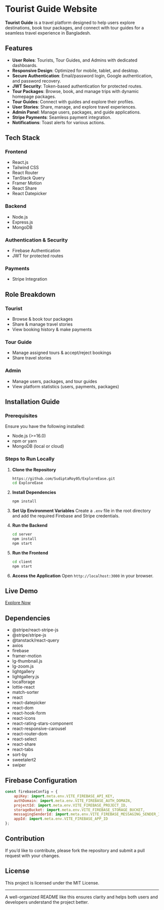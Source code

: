 # Tourist Guide Website

**Tourist Guide** is a travel platform designed to help users explore destinations, book tour packages, and connect with tour guides for a seamless travel experience in Bangladesh.

## Features
- **User Roles**: Tourists, Tour Guides, and Admins with dedicated dashboards.
- **Responsive Design**: Optimized for mobile, tablet, and desktop.
- **Secure Authentication**: Email/password login, Google authentication, and password recovery.
- **JWT Security**: Token-based authentication for protected routes.
- **Tour Packages**: Browse, book, and manage trips with dynamic homepage packages.
- **Tour Guides**: Connect with guides and explore their profiles.
- **User Stories**: Share, manage, and explore travel experiences.
- **Admin Panel**: Manage users, packages, and guide applications.
- **Stripe Payments**: Seamless payment integration.
- **Notifications**: Toast alerts for various actions.

## Tech Stack
### Frontend
- React.js
- Tailwind CSS
- React Router
- TanStack Query
- Framer Motion
- React Share
- React Datepicker

### Backend
- Node.js
- Express.js
- MongoDB

### Authentication & Security
- Firebase Authentication
- JWT for protected routes

### Payments
- Stripe Integration

## Role Breakdown
### Tourist
- Browse & book tour packages
- Share & manage travel stories
- View booking history & make payments

### Tour Guide
- Manage assigned tours & accept/reject bookings
- Share travel stories

### Admin
- Manage users, packages, and tour guides
- View platform statistics (users, payments, packages)

## Installation Guide
### Prerequisites
Ensure you have the following installed:
- Node.js (>=16.0)
- npm or yarn
- MongoDB (local or cloud)

### Steps to Run Locally
1. **Clone the Repository**
   ```sh
   https://github.com/SudiptaRoy05/ExploreEase.git
   cd ExploreEase
   ```

2. **Install Dependencies**
   ```sh
   npm install
   ```

3. **Set Up Environment Variables**
   Create a `.env` file in the root directory and add the required Firebase and Stripe credentials.

4. **Run the Backend**
   ```sh
   cd server
   npm install
   npm start
   ```

5. **Run the Frontend**
   ```sh
   cd client
   npm start
   ```

6. **Access the Application**
   Open `http://localhost:3000` in your browser.

## Live Demo
[Explore Now](https://exploreease-c6a3f.web.app/)

## Dependencies
- @stripe/react-stripe-js
- @stripe/stripe-js
- @tanstack/react-query
- axios
- firebase
- framer-motion
- lg-thumbnail.js
- lg-zoom.js
- lightgallery
- lightgallery.js
- localforage
- lottie-react
- match-sorter
- react
- react-datepicker
- react-dom
- react-hook-form
- react-icons
- react-rating-stars-component
- react-responsive-carousel
- react-router-dom
- react-select
- react-share
- react-tabs
- sort-by
- sweetalert2
- swiper

## Firebase Configuration
```js
const firebaseConfig = {
    apiKey: import.meta.env.VITE_FIREBASE_API_KEY,
    authDomain: import.meta.env.VITE_FIREBASE_AUTH_DOMAIN,
    projectId: import.meta.env.VITE_FIREBASE_PROJECT_ID,
    storageBucket: import.meta.env.VITE_FIREBASE_STORAGE_BUCKET,
    messagingSenderId: import.meta.env.VITE_FIREBASE_MESSAGING_SENDER_ID,
    appId: import.meta.env.VITE_FIREBASE_APP_ID
};


```

## Contribution
If you’d like to contribute, please fork the repository and submit a pull request with your changes.

## License
This project is licensed under the MIT License.

---
A well-organized README like this ensures clarity and helps both users and developers understand the project better.

